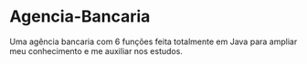 # Agencia-Bancaria
Uma agência bancaria com 6 funções feita totalmente em Java para ampliar meu conhecimento e me auxiliar nos estudos. 
